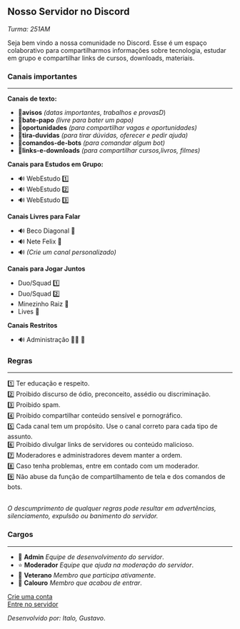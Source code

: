 ## Nosso Servidor no Discord
_Turma: 251AM_

Seja bem vindo a nossa comunidade no Discord. Esse é um espaço colaborativo para compartilharmos informações sobre tecnologia, estudar em grupo e compartilhar links de cursos, downloads, materiais.

### Canais importantes
---
**Canais de texto:**
- 🚨**avisos** _(datas importantes, trabalhos e provasD_)
- 💬**bate-papo** _(livre para bater um papo)_
- 📃**oportunidades** _(para compartilhar vagas e oportunidades)_
- 🔎**tira-duvidas** _(para tirar dúvidas, oferecer e pedir ajuda)_
- 🤖**comandos-de-bots** _(para comandar algum bot)_
- 📁**links-e-downloads** _(para compartilhar cursos,livros, filmes)_


**Canais para Estudos em Grupo:**
- 🔊 WebEstudo 1️⃣
- 🔊 WebEstudo 2️⃣
- 🔊 WebEstudo 3️⃣


**Canais Livres para Falar**
- 🔊 Beco Diagonal 🐀
- 🔊 Nete Felix 🍿
- 🔊 _(Crie um canal personalizado)_ 

**Canais para Jogar Juntos**
- Duo/Squad 1️⃣
- Duo/Squad 2️⃣
- Minezinho Raiz 🍎 
- Lives 🔴 

**Canais Restritos**
- 🔊 Administração 🧙‍♂️ 💬

### Regras
---
1️⃣ Ter educação e respeito.<br>
2️⃣ Proibido discurso de ódio, preconceito, assédio ou discriminação.<br>
3️⃣ Proibido spam.<br>
4️⃣ Proibido compartilhar conteúdo sensível e pornográfico.<br>
5️⃣ Cada canal tem um propósito. Use o canal correto para cada tipo de assunto. <br>
6️⃣ Proibido divulgar links de servidores ou conteúdo malicioso.<br>
7️⃣ Moderadores e administradores devem manter a ordem.<br>
8️⃣ Caso tenha problemas, entre em contado com um moderador.<br>
9️⃣ Não abuse da função de compartilhamento de tela e dos comandos de bots.<br>
<br>

_O descumprimento de qualquer regras pode resultar em advertências, silenciamento, expulsão ou banimento do servidor._

### Cargos
---
- 👑 **Admin** _Equipe de desenvolvimento do servidor_.
- ⭐ **Moderador** _Equipe que ajuda na moderação do servidor_.
- 🥇 **Veterano** _Membro que participa ativamente_.
- 🔰 **Calouro**  _Membro que acabou de entrar_.

[Crie uma conta](https://ptb.discord.com/register) <br>
[Entre no servidor](https://discord.com/channels/1341201848106877072/1351262538888777839)

_Desenvolvido por: Italo, Gustavo_.